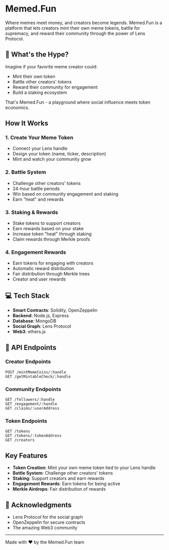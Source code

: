 # Memed.Fun

Where memes meet money, and creators become legends. Memed.Fun is a platform that lets creators mint their own meme tokens, battle for supremacy, and reward their community through the power of Lens Protocol.

## 🌟 What's the Hype?

Imagine if your favorite meme creator could:
- Mint their own token
- Battle other creators' tokens
- Reward their community for engagement
- Build a staking ecosystem

That's Memed.Fun - a playground where social influence meets token economics.

## How It Works

### 1. Create Your Meme Token
- Connect your Lens handle
- Design your token (name, ticker, description)
- Mint and watch your community grow

### 2. Battle System
- Challenge other creators' tokens
- 24-hour battle periods
- Win based on community engagement and staking
- Earn "heat" and rewards

### 3. Staking & Rewards
- Stake tokens to support creators
- Earn rewards based on your stake
- Increase token "heat" through staking
- Claim rewards through Merkle proofs

### 4. Engagement Rewards
- Earn tokens for engaging with creators
- Automatic reward distribution
- Fair distribution through Merkle trees
- Creator and user rewards

## 💻 Tech Stack

- **Smart Contracts**: Solidity, OpenZeppelin
- **Backend**: Node.js, Express
- **Database**: MongoDB
- **Social Graph**: Lens Protocol
- **Web3**: ethers.js

## 📱 API Endpoints

### Creator Endpoints
```http
POST /mintMemeCoins/:handle
GET /getMintableCheck/:handle
```

### Community Endpoints
```http
GET /followers/:handle
GET /engagement/:handle
GET /claims/:userAddress
```

### Token Endpoints
```http
GET /tokens
GET /tokens/:tokenAddress
GET /creators
```

##  Key Features

- **Token Creation**: Mint your own meme token tied to your Lens handle
- **Battle System**: Challenge other creators' tokens
- **Staking**: Support creators and earn rewards
- **Engagement Rewards**: Earn tokens for being active
- **Merkle Airdrops**: Fair distribution of rewards


## 🙏 Acknowledgments

- Lens Protocol for the social graph
- OpenZeppelin for secure contracts
- The amazing Web3 community

---

Made with ❤️ by the Memed.Fun team
